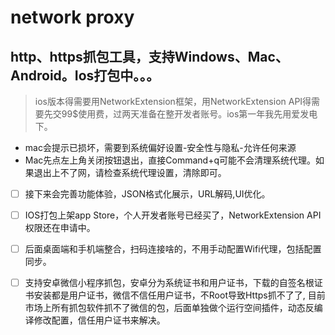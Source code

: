 # network proxy

## http、https抓包工具，支持Windows、Mac、Android。Ios打包中。。。

>  ios版本得需要用NetworkExtension框架，用NetworkExtension API得需要先交99$使用费，过两天准备在整开发者账号。ios第一年我先用爱发电下。

- mac会提示已损坏，需要到系统偏好设置-安全性与隐私-允许任何来源
- Mac先点左上角关闭按钮退出，直接Command+q可能不会清理系统代理。如果退出上不了网，请检查系统代理设置，清除即可。

- [ ] 接下来会完善功能体验，JSON格式化展示，URL解码,UI优化。
- [ ] IOS打包上架app Store，个人开发者账号已经买了，NetworkExtension API权限还在申请中。
- [ ] 后面桌面端和手机端整合，扫码连接啥的，不用手动配置Wifi代理，包括配置同步。
- [ ] 支持安卓微信小程序抓包，安卓分为系统证书和用户证书，下载的自签名根证书安装都是用户证书，微信不信任用户证书，不Root导致Https抓不了了, 目前市场上所有抓包软件抓不了微信的包，后面单独做个运行空间插件，动态反编译修改配置，信任用户证书来解决。


